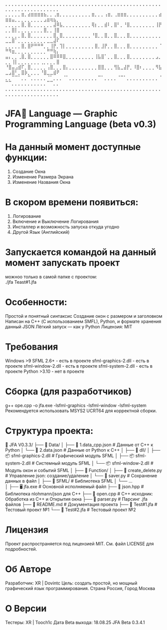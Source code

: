 ⡀⡀⡀⡀⡀⡀⡀⡀⡀⡀⡀⡀⡀⡀⡀⡀⡀⡀⡀⡀⡀⡀⡀⡀⡀⡀⡀⡀⡀⡀⡀⡀⡀⡀⡀⡀⡀⡀⡀⡀⡀⡀⡀⡀⡀⡀⡀⡀⡀⡀⡀⡀⡀⡀⡀⡀⡀⡀⡀⡀⡀⡀⡀⡀⡀⡀
⡀⡀⡀⡀⡀⣶⡀⣴⣶⣶⣶⣶⣦⡀⡀⢀⣶⡀⡀⡀⡀⡀⡀⡀⡀⡀⡀⣶⡀⡀⡀⢠⣶⡀⢀⣶⣶⣶⡀⡀⡀⡀⡀⡀⡀⡀⡀⡀⣴⣶⣶⣤⡀⡀⡀⡀⡀⡀⡀⡀⡀⣠⣶⢶⣦⡀
⡀⡀⡀⡀⡀⣿⡀⣿⡀⡀⡀⡀⡀⡀⡀⣼⠿⣧⡀⡀⡀⡀⡀⡀⡀⡀⡀⢿⡆⡀⡀⣾⠇⡀⣿⠃⡀⠘⣿⡀⡀⡀⡀⡀⡀⡀⡀⢸⡟⡀⡀⣿⡇⡀⡀⡀⡀⡀⡀⡀⡀⣿⡀⡀⢸⣿
⡀⡀⡀⡀⡀⣿⡀⣿⡀⡀⡀⡀⡀⡀⡀⣿⡀⣿⡀⡀⡀⡀⡀⡀⡀⡀⡀⠘⣿⡀⡀⣿⡀⡀⣿⡀⡀⡀⣿⡀⡀⡀⡀⡀⡀⡀⡀⡀⡀⣀⣀⣿⠁⡀⡀⡀⡀⡀⡀⡀⡀⡀⣀⣀⣼⠏
⡀⡀⡀⡀⡀⣿⡀⣿⠟⠛⠛⠛⡀⡀⢸⡟⡀⢹⡇⡀⡀⡀⡀⡀⡀⡀⡀⡀⣿⡀⣸⡟⡀⡀⣿⡀⡀⡀⣿⡀⡀⡀⡀⡀⡀⡀⡀⡀⠈⠛⠻⣶⡀⡀⡀⡀⡀⡀⡀⡀⡀⡀⠛⠛⢷⡄
⣤⡄⡀⡀⢀⣿⡀⣿⡀⡀⡀⡀⡀⡀⣿⠿⠿⠿⣿⡀⡀⡀⡀⡀⡀⡀⡀⡀⢸⣧⣿⠁⡀⡀⣿⡀⡀⡀⣿⡀⡀⡀⡀⡀⡀⡀⡀⣠⡀⡀⡀⢸⡇⡀⡀⡀⡀⡀⡀⡀⢀⡀⡀⡀⡀⣿
⠘⣿⣤⣠⣾⠏⡀⣿⡀⡀⡀⡀⡀⢠⣿⡀⡀⡀⣿⡄⡀⡀⡀⡀⡀⡀⡀⡀⡀⣿⣿⡀⡀⡀⢻⣧⣀⣼⡟⡀⠸⣿⠆⡀⡀⡀⡀⠻⣧⣀⣠⣿⠃⡀⣿⡷⡀⡀⡀⡀⠘⣿⣀⣀⣾⠟
⡀⡀⠉⠉⠁⡀⡀⠉⡀⡀⡀⡀⡀⠈⠁⡀⡀⡀⠈⠁⡀⡀⡀⡀⡀⡀⡀⡀⡀⠉⠁⡀⡀⡀⡀⠈⠉⠁⡀⡀⡀⡀⡀⡀⡀⡀⡀⡀⠈⠉⠉⡀⡀⡀⡀⡀⡀⡀⡀⡀⡀⡀⠉⠉⡀⡀
⡀⡀⡀⡀⡀⡀⡀⡀⡀⡀⡀⡀⡀⡀⡀⡀⡀⡀⡀⡀⡀⡀⡀⡀⡀⡀⡀⡀⡀⡀⡀⡀⡀⡀⡀⡀⡀⡀⡀⡀⡀⡀⡀⡀⡀⡀⡀⡀⡀⡀⡀⡀⡀⡀⡀⡀⡀⡀⡀⡀⡀⡀⡀⡀⡀⡀

# JFA💙 Language — Graphic Programming Language (beta v0.3)


# На данный момент доступные функции:
1. Создание Окна
2. Изменение Размера Экрана 
3. Изменение Названия Окна


# В скором времени появиться:
1. Логирование
2. Включение и Выключение Логирования
3. Инсталлер и возможность запуска откуда угодно
4. Другой Язык (Английский) 


# Запускается командой на данный момент запускать проект
можноо только в самой папке с проектом:  
./jfa Teast#1.jfa


# Особенности:
Простой и понятный синтаксис
Создание окон с размером и заголовком
Написан на C++ (С использованием SMFL), Python, и формате хранения данный JSON 
Лёгкий запуск — как у Python
Лицензия: MIT


# Требования
Windows >9
SFML 2.6+ - есть в проекте
sfml-graphics-2.dll - есть в проекте
sfml-window-2.dll - есть в проекте
sfml-system-2.dll - есть в проекте
Python >3.10 - нет в проекте


# Сборка (для разработчиков)
g++ ope.cpp -o jfa.exe -lsfml-graphics -lsfml-window -lsfml-system
Рекомендуется использовать MSYS2 UCRT64 для корректной сборки. 


# Структура проекта:
📁 JFA V0.3.3/
├── 📁 Data/
│   ├── 📄 1.data_cpp.json    # Данные от C++ к Python
│   └── 📄 2.data.json        # Данные от Python к C++ 
│
├── 📁 dll/
│   ├── 📦 sfml-graphics-2.dll  # Графический модуль SFML
│   ├── 📦 sfml-system-2.dll    # Системный модуль SFML
│   └── 📦 sfml-window-2.dll    # Модуль окон и событий SFML
│
├── 📁 Function/
│   ├── 🐍 create_delete.py     # Управление json: создание/удаление
│   └── 🐍 saver.py             # Сохранение данных в файл
│
├── 📁 SFML/                    # Библиотека SFML
│   └── ...                     
│
├── 🖥️  jfa.exe                 # Основной исполняемый файл
├── 📄 json.hpp                 # Библиотека nlohmann/json для C++
├── 📄 open.cpp                 # C++ исходник: Обработка из C++ и Открытия окна
├── 🐍 parser.py                # Парсинг .jfa файлов
├── 📝 README.md                # Документация проекта
├── 🧪 Test#1.jfa               # Тестовый проект №1
└── 🧪 Test#2.jfa               # Тестовый проект №2


# Лицензия
Проект распространяется под лицензией MIT.
См. файл LICENSE для подробностей.


# Об Авторе
Разработчик: XR | Dovintc
Цель: создать простой, но мощный графический язык программирования.
Страна Россия, Город Москва


# О Версии
Тестеры:
    XR | Tooch1c
Дата Beta выхода: 18.08.25
JFA Beta 0.3.4.1